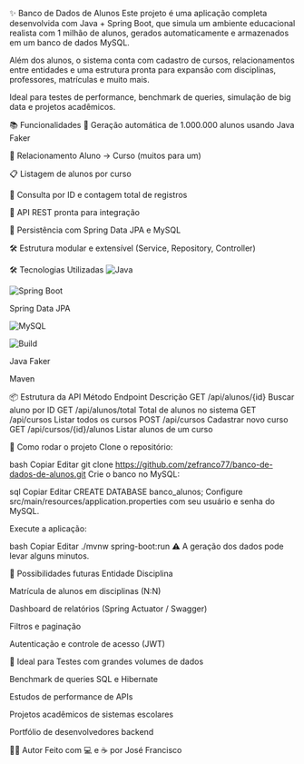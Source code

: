 ✨ Banco de Dados de Alunos
Este projeto é uma aplicação completa desenvolvida com Java + Spring Boot, que simula um ambiente educacional realista com 1 milhão de alunos, gerados automaticamente e armazenados em um banco de dados MySQL.

Além dos alunos, o sistema conta com cadastro de cursos, relacionamentos entre entidades e uma estrutura pronta para expansão com disciplinas, professores, matrículas e muito mais.

Ideal para testes de performance, benchmark de queries, simulação de big data e projetos acadêmicos.


📚 Funcionalidades
🚀 Geração automática de 1.000.000 alunos usando Java Faker

🔗 Relacionamento Aluno → Curso (muitos para um)

📋 Listagem de alunos por curso

🧠 Consulta por ID e contagem total de registros

🔌 API REST pronta para integração

💾 Persistência com Spring Data JPA e MySQL

🛠️ Estrutura modular e extensível (Service, Repository, Controller)



🛠 Tecnologias Utilizadas
![Java](https://img.shields.io/badge/Java-17-blue)

![Spring Boot](https://img.shields.io/badge/Spring%20Boot-3.1.0-brightgreen)

Spring Data JPA

![MySQL](https://img.shields.io/badge/MySQL-8.0-orange)

![Build](https://img.shields.io/badge/build-passing-brightgreen)

Java Faker

Maven



📦 Estrutura da API
Método	Endpoint	Descrição
GET	/api/alunos/{id}	Buscar aluno por ID
GET	/api/alunos/total	Total de alunos no sistema
GET	/api/cursos	Listar todos os cursos
POST	/api/cursos	Cadastrar novo curso
GET	/api/cursos/{id}/alunos	Listar alunos de um curso


🚀 Como rodar o projeto
Clone o repositório:

bash
Copiar
Editar
git clone https://github.com/zefranco77/banco-de-dados-de-alunos.git
Crie o banco no MySQL:

sql
Copiar
Editar
CREATE DATABASE banco_alunos;
Configure src/main/resources/application.properties com seu usuário e senha do MySQL.

Execute a aplicação:

bash
Copiar
Editar
./mvnw spring-boot:run
⚠️ A geração dos dados pode levar alguns minutos.

🧠 Possibilidades futuras
Entidade Disciplina

Matrícula de alunos em disciplinas (N:N)

Dashboard de relatórios (Spring Actuator / Swagger)

Filtros e paginação

Autenticação e controle de acesso (JWT)

📌 Ideal para
Testes com grandes volumes de dados

Benchmark de queries SQL e Hibernate

Estudos de performance de APIs

Projetos acadêmicos de sistemas escolares

Portfólio de desenvolvedores backend

👨‍💻 Autor
Feito com 💻 e ☕ por José Francisco
